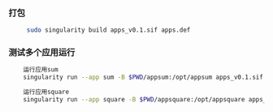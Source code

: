 
### 打包
```bash
     sudo singularity build apps_v0.1.sif apps.def
```
### 测试多个应用运行
```bash
    运行应用sum 
    singularity run --app sum -B $PWD/appsum:/opt/appsum apps_v0.1.sif

    运行应用square
	singularity run --app square -B $PWD/appsquare:/opt/appsquare apps_v0.1.sif
```
